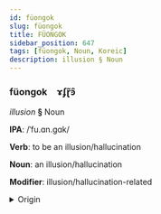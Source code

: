 ```yaml
---
id: füongok
slug: füongok
title: FÜONGOK
sidebar_position: 647
tags: [füongok, Noun, Koreic]
description: illusion § Noun
---
```


### füongok&emsp;<span kind="abugida">ɤʄɽ̃ꜿ̑</span>

*illusion* **§** Noun

**IPA**: /ˈfu.ɑn.gɑk/

**Verb**: to be an illusion/hallucination

**Noun**: an illusion/hallucination

**Modifier**: illusion/hallucination-related

<details>
    <summary>Origin</summary>
    Korean 환각 hwan'gak [ˈɸwa̠(ː)nɡa̠k̚]<br/>
    <em>Koreic Language Family</em>
</details>